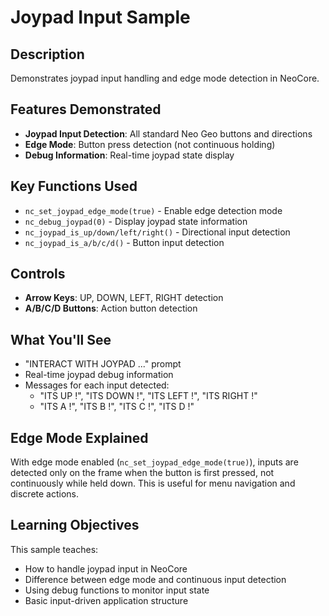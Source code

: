 # Joypad Input Sample

## Description

Demonstrates joypad input handling and edge mode detection in NeoCore.

## Features Demonstrated

- **Joypad Input Detection**: All standard Neo Geo buttons and directions
- **Edge Mode**: Button press detection (not continuous holding)
- **Debug Information**: Real-time joypad state display

## Key Functions Used

- `nc_set_joypad_edge_mode(true)` - Enable edge detection mode
- `nc_debug_joypad(0)` - Display joypad state information
- `nc_joypad_is_up/down/left/right()` - Directional input detection
- `nc_joypad_is_a/b/c/d()` - Button input detection

## Controls

- **Arrow Keys**: UP, DOWN, LEFT, RIGHT detection
- **A/B/C/D Buttons**: Action button detection

## What You'll See

- "INTERACT WITH JOYPAD ..." prompt
- Real-time joypad debug information
- Messages for each input detected:
  - "ITS UP !", "ITS DOWN !", "ITS LEFT !", "ITS RIGHT !"
  - "ITS A !", "ITS B !", "ITS C !", "ITS D !"

## Edge Mode Explained

With edge mode enabled (`nc_set_joypad_edge_mode(true)`), inputs are detected only on the frame when the button is first pressed, not continuously while held down. This is useful for menu navigation and discrete actions.

## Learning Objectives

This sample teaches:
- How to handle joypad input in NeoCore
- Difference between edge mode and continuous input detection
- Using debug functions to monitor input state
- Basic input-driven application structure
